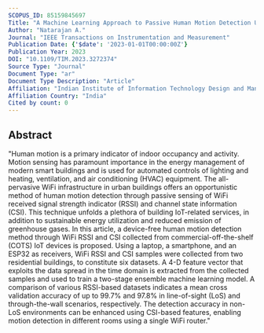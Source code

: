 ```yaml
---
SCOPUS_ID: 85159845697
Title: "A Machine Learning Approach to Passive Human Motion Detection Using WiFi Measurements From Commodity IoT Devices"
Author: "Natarajan A."
Journal: "IEEE Transactions on Instrumentation and Measurement"
Publication Date: {'$date': '2023-01-01T00:00:00Z'}
Publication Year: 2023
DOI: "10.1109/TIM.2023.3272374"
Source Type: "Journal"
Document Type: "ar"
Document Type Description: "Article"
Affiliation: "Indian Institute of Information Technology Design and Manufacturing Kancheepuram"
Affiliation Country: "India"
Cited by count: 0
---
```


## Abstract
"Human motion is a primary indicator of indoor occupancy and activity. Motion sensing has paramount importance in the energy management of modern smart buildings and is used for automated controls of lighting and heating, ventilation, and air conditioning (HVAC) equipment. The all-pervasive WiFi infrastructure in urban buildings offers an opportunistic method of human motion detection through passive sensing of WiFi received signal strength indicator (RSSI) and channel state information (CSI). This technique unfolds a plethora of building IoT-related services, in addition to sustainable energy utilization and reduced emission of greenhouse gases. In this article, a device-free human motion detection method through WiFi RSSI and CSI collected from commercial-off-the-shelf (COTS) IoT devices is proposed. Using a laptop, a smartphone, and an ESP32 as receivers, WiFi RSSI and CSI samples were collected from two residential buildings, to constitute six datasets. A 4-D feature vector that exploits the data spread in the time domain is extracted from the collected samples and used to train a two-stage ensemble machine learning model. A comparison of various RSSI-based datasets indicates a mean cross validation accuracy of up to 99.7% and 97.8% in line-of-sight (LoS) and through-the-wall scenarios, respectively. The detection accuracy in non-LoS environments can be enhanced using CSI-based features, enabling motion detection in different rooms using a single WiFi router."
